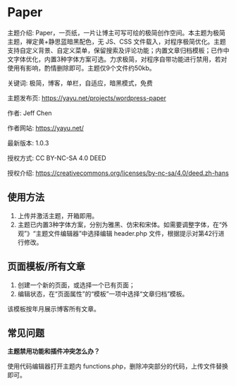 # Paper

主题介绍: Paper，一页纸，一片让博主可写可绘的极简创作空间。本主题为极简主题，禅定黄+静思蓝暗黑配色，无 JS、CSS 文件载入，对程序极简优化。主题支持自定义背景、自定义菜单，保留搜索及评论功能；内置文章归档模板；已作中文字体优化，内置3种字体方案可选。力求极简，对程序自带功能进行禁用，若对使用有影响，酌情删除即可。主题仅9个文件约50kb。

关键词: 极简，博客，单栏，自适应，暗黑模式，免费

主题发布页: https://yayu.net/projects/wordpress-paper

作者: Jeff Chen

作者网站: https://yayu.net/

最新版本: 1.0.3

授权方式: CC BY-NC-SA 4.0 DEED

授权介绍: https://creativecommons.org/licenses/by-nc-sa/4.0/deed.zh-hans


## 使用方法

1. 上传并激活主题，开箱即用。
2. 主题已内置3种字体方案，分别为雅黑、仿宋和宋体。如需要调整字体，在“外观”》“主题文件编辑器”中选择编辑 header.php 文件，根据提示对第42行进行修改。


## 页面模板/所有文章

1. 创建一个新的页面，或选择一个已有页面；
2. 编辑状态，在“页面属性”的“模板”一项中选择“文章归档”模板。

该模板按年月展示博客所有文章。


## 常见问题

__主题禁用功能和插件冲突怎么办？__

使用代码编辑器打开主题内 functions.php，删除冲突部分的代码，上传文件替换即可。
